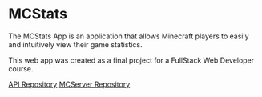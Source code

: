 # MCStats

The MCStats App is an application that allows Minecraft players to easily and intuitively view their game statistics.

This web app was created as a final project for a FullStack Web Developer course.

[API Repository](https://github.com/luqas31/mcstats-backend)
[MCServer Repository](https://github.com/luqas31/minecraft-stats-server)
